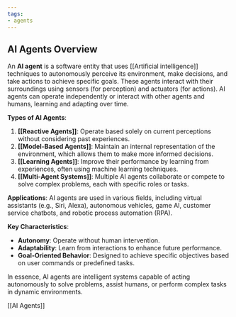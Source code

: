```yaml
---
tags:
- agents
---
```


## **AI Agents Overview**

An **AI agent** is a software entity that uses [[Artificial intelligence]] techniques to autonomously perceive its environment, make decisions, and take actions to achieve specific goals. These agents interact with their surroundings using sensors (for perception) and actuators (for actions). AI agents can operate independently or interact with other agents and humans, learning and adapting over time.

**Types of AI Agents**:

1. **[[Reactive Agents]]**: Operate based solely on current perceptions without considering past experiences.
2. **[[Model-Based Agents]]**: Maintain an internal representation of the environment, which allows them to make more informed decisions.
3. **[[Learning Agents]]**: Improve their performance by learning from experiences, often using machine learning techniques.
4. **[[Multi-Agent Systems]]**: Multiple AI agents collaborate or compete to solve complex problems, each with specific roles or tasks.

**Applications**: AI agents are used in various fields, including virtual assistants (e.g., Siri, Alexa), autonomous vehicles, game AI, customer service chatbots, and robotic process automation (RPA).

**Key Characteristics**:

- **Autonomy**: Operate without human intervention.
- **Adaptability**: Learn from interactions to enhance future performance.
- **Goal-Oriented Behavior**: Designed to achieve specific objectives based on user commands or predefined tasks.

In essence, AI agents are intelligent systems capable of acting autonomously to solve problems, assist humans, or perform complex tasks in dynamic environments.

[[AI Agents]]